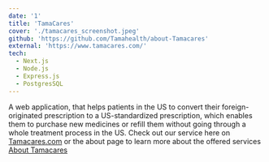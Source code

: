 ```yaml
---
date: '1'
title: 'TamaCares'
cover: './tamacares_screenshot.jpeg'
github: 'https://github.com/Tamahealth/about-Tamacares'
external: 'https://www.tamacares.com/'
tech:
  - Next.js
  - Node.js
  - Express.js
  - PostgresSQL
---
```


A web application, that helps patients in the US to convert their foreign-originated prescription to a US-standardized prescription, which enables them to purchase new medicines or refill them without going through a whole treatment process in the US. Check out our service here on [Tamacares.com](https://tamacares.com) or the about page to learn more about the offered services [About Tamacares](https://tamacares.com/about)
